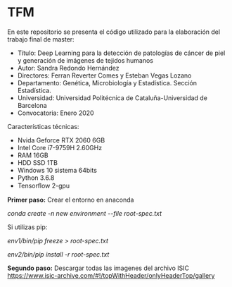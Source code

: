 # TFM

En este repositorio se presenta el código utilizado para la elaboración del trabajo final de master:

- Título: Deep Learning para la detección de patologías de cáncer de piel y generación de imágenes de tejidos humanos
- Autor: Sandra Redondo Hernández
- Directores: Ferran Reverter Comes y Esteban Vegas Lozano
- Departamento: Genética, Microbiología y Estadística. Sección Estadística.
- Universidad: Universidad Politécnica de Cataluña-Universidad de Barcelona
- Convocatoria: Enero 2020

Características técnicas:

-	Nvida Geforce RTX 2060 6GB
-	Intel Core i7-9759H 2.60GHz
-	RAM 16GB
-	HDD SSD 1TB
-	Windows 10 sistema 64bits
-	Python 3.6.8
-	Tensorﬂow 2-gpu

<b>Primer paso:</b> Crear el entorno en anaconda

<i>conda create -n new environment --file root-spec.txt</i>

Si utilizas pip:

<i>env1/bin/pip freeze > root-spec.txt</i>

<i>env2/bin/pip install -r root-spec.txt</i>

<b>Segundo paso:</b> Descargar todas las imagenes del archivo ISIC https://www.isic-archive.com/#!/topWithHeader/onlyHeaderTop/gallery
